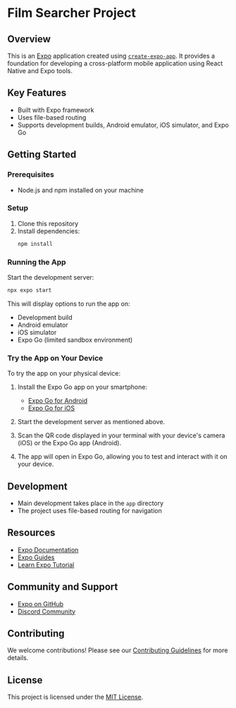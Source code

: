 # Film Searcher Project

## Overview
This is an [Expo](https://expo.dev) application created using [`create-expo-app`](https://www.npmjs.com/package/create-expo-app). It provides a foundation for developing a cross-platform mobile application using React Native and Expo tools.

## Key Features
- Built with Expo framework
- Uses file-based routing
- Supports development builds, Android emulator, iOS simulator, and Expo Go

## Getting Started

### Prerequisites
- Node.js and npm installed on your machine

### Setup
1. Clone this repository
2. Install dependencies:
   ```bash
   npm install
   ```

### Running the App
Start the development server:
```bash
npx expo start
```

This will display options to run the app on:
- Development build
- Android emulator
- iOS simulator
- Expo Go (limited sandbox environment)

### Try the App on Your Device
To try the app on your physical device:

1. Install the Expo Go app on your smartphone:
   - [Expo Go for Android](https://play.google.com/store/apps/details?id=host.exp.exponent)
   - [Expo Go for iOS](https://apps.apple.com/app/expo-go/id982107779)

2. Start the development server as mentioned above.

3. Scan the QR code displayed in your terminal with your device's camera (iOS) or the Expo Go app (Android).

4. The app will open in Expo Go, allowing you to test and interact with it on your device.

## Development
- Main development takes place in the `app` directory
- The project uses file-based routing for navigation


## Resources
- [Expo Documentation](https://docs.expo.dev/)
- [Expo Guides](https://docs.expo.dev/guides)
- [Learn Expo Tutorial](https://docs.expo.dev/tutorial/introduction/)

## Community and Support
- [Expo on GitHub](https://github.com/expo/expo)
- [Discord Community](https://chat.expo.dev)

## Contributing
We welcome contributions! Please see our [Contributing Guidelines](CONTRIBUTING.md) for more details.

## License
This project is licensed under the [MIT License](LICENSE).

